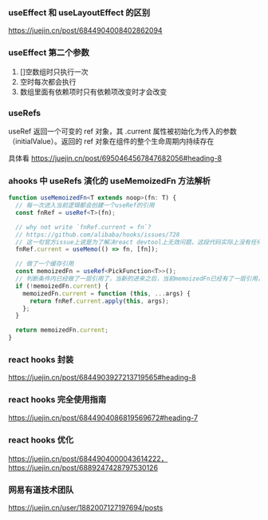 ### useEffect 和 useLayoutEffect 的区别

https://juejin.cn/post/6844904008402862094

### useEffect 第二个参数

1. []空数组时只执行一次
2. 空时每次都会执行
3. 数组里面有依赖项时只有依赖项改变时才会改变

### useRefs

useRef 返回一个可变的 ref 对象，其 .current 属性被初始化为传入的参数（initialValue）。返回的 ref 对象在组件的整个生命周期内持续存在

具体看 https://juejin.cn/post/6950464567847682056#heading-8

### ahooks 中 useRefs 演化的 useMemoizedFn 方法解析

```ts
function useMemoizedFn<T extends noop>(fn: T) {
  // 每一次进入当前逻辑都会创建一个useRef的引用
  const fnRef = useRef<T>(fn);

  // why not write `fnRef.current = fn`?
  // https://github.com/alibaba/hooks/issues/728
  // 这一句官方issue上说是为了解决react devtool上无效问题，这段代码实际上没有任何意义
  fnRef.current = useMemo(() => fn, [fn]);

  // 做了一个缓存引用
  const memoizedFn = useRef<PickFunction<T>>();
  // 判断条件内已经做了一层引用了，当新的进来之后，当前memoizedFn已经有了一层引用，所以会使用缓存之前的fnRef
  if (!memoizedFn.current) {
    memoizedFn.current = function (this, ...args) {
      return fnRef.current.apply(this, args);
    };
  }

  return memoizedFn.current;
}
```

### react hooks 封装

https://juejin.cn/post/6844903927213719565#heading-8

### react hooks 完全使用指南

https://juejin.cn/post/6844904086819569672#heading-7

### react hooks 优化

https://juejin.cn/post/6844904000043614222，https://juejin.cn/post/6889247428797530126

### 网易有道技术团队

https://juejin.cn/user/1882007127197694/posts
